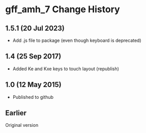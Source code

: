 gff_amh_7 Change History
========================

1.5.1 (20 Jul 2023)
-----------------

* Add .js file to package (even though keyboard is deprecated)

1.4 (25 Sep 2017)
-----------------

* Added Ke and Kxe keys to touch layout (republish)

1.0 (12 May 2015)
-----------------

* Published to github

Earlier
-------
Original version
